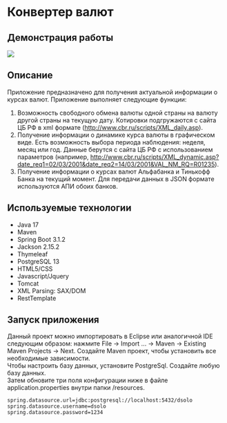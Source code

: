# Конвертер валют
## Демонстрация работы
![](https://github.com/currency-converter/demo.gif)
## Описание
Приложение предназначено для получения актуальной информации о курсах валют. Приложение выполняет следующие функции:
1. Возможность свободного обмена валюты одной страны на валюту другой страны на текущую дату. Котировки подгружаются с сайта ЦБ РФ в xml формате (http://www.cbr.ru/scripts/XML_daily.asp).
2. Получение информации о динамике курса валюты в графическом виде. Есть возможность выбора периода наблюдения: неделя, месяц или год. Данные берутся с сайта ЦБ РФ с использованием параметров (например, http://www.cbr.ru/scripts/XML_dynamic.asp?date_req1=02/03/2001&date_req2=14/03/2001&VAL_NM_RQ=R01235).
3. Получение информации о курсах валют Альфабанка и Тинькофф Банка на текущий момент. Для передачи данных в JSON формате используются АПИ обоих банков.
## Используемые технологии
* Java 17
* Maven
* Spring Boot 3.1.2
* Jackson 2.15.2
* Thymeleaf
* PostgreSQL 13
* HTML5/CSS
* Javascript/Jquery
* Tomcat
* XML Parsing: SAX/DOM
* RestTemplate
## Запуск приложения
Данный проект можно импортировать в Eclipse или аналогичной IDE следующим образом: нажмите File -> Import ... -> Maven -> Existing Maven Projects -> Next.
Создайте Maven проект, чтобы установить все необходимые зависимости.<br/>
Чтобы настроить базу данных, установите PostgreSql. Создайте любую базу данных.<br/>
Затем обновите три поля конфигурации ниже в файле application.properties внутри папки /resources.
```
spring.datasource.url=jdbc:postgresql://localhost:5432/dsolo
spring.datasource.username=dsolo
spring.datasource.password=1234
```

